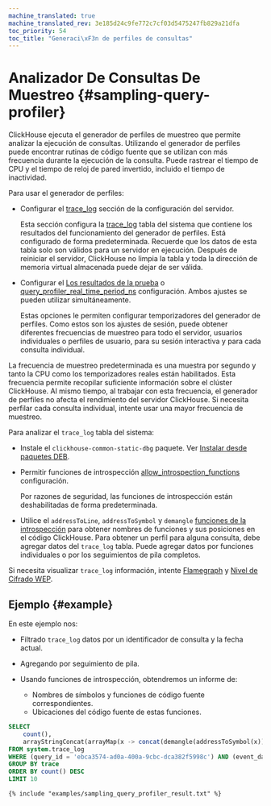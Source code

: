 ```yaml
---
machine_translated: true
machine_translated_rev: 3e185d24c9fe772c7cf03d5475247fb829a21dfa
toc_priority: 54
toc_title: "Generaci\xF3n de perfiles de consultas"
---
```


# Analizador De Consultas De Muestreo {#sampling-query-profiler}

ClickHouse ejecuta el generador de perfiles de muestreo que permite analizar la ejecución de consultas. Utilizando el generador de perfiles puede encontrar rutinas de código fuente que se utilizan con más frecuencia durante la ejecución de la consulta. Puede rastrear el tiempo de CPU y el tiempo de reloj de pared invertido, incluido el tiempo de inactividad.

Para usar el generador de perfiles:

-   Configurar el [trace\_log](../server-configuration-parameters/settings.md#server_configuration_parameters-trace_log) sección de la configuración del servidor.

    Esta sección configura la [trace\_log](../../operations/system-tables.md#system_tables-trace_log) tabla del sistema que contiene los resultados del funcionamiento del generador de perfiles. Está configurado de forma predeterminada. Recuerde que los datos de esta tabla solo son válidos para un servidor en ejecución. Después de reiniciar el servidor, ClickHouse no limpia la tabla y toda la dirección de memoria virtual almacenada puede dejar de ser válida.

-   Configurar el [Los resultados de la prueba](../settings/settings.md#query_profiler_cpu_time_period_ns) o [query\_profiler\_real\_time\_period\_ns](../settings/settings.md#query_profiler_real_time_period_ns) configuración. Ambos ajustes se pueden utilizar simultáneamente.

    Estas opciones le permiten configurar temporizadores del generador de perfiles. Como estos son los ajustes de sesión, puede obtener diferentes frecuencias de muestreo para todo el servidor, usuarios individuales o perfiles de usuario, para su sesión interactiva y para cada consulta individual.

La frecuencia de muestreo predeterminada es una muestra por segundo y tanto la CPU como los temporizadores reales están habilitados. Esta frecuencia permite recopilar suficiente información sobre el clúster ClickHouse. Al mismo tiempo, al trabajar con esta frecuencia, el generador de perfiles no afecta el rendimiento del servidor ClickHouse. Si necesita perfilar cada consulta individual, intente usar una mayor frecuencia de muestreo.

Para analizar el `trace_log` tabla del sistema:

-   Instale el `clickhouse-common-static-dbg` paquete. Ver [Instalar desde paquetes DEB](../../getting-started/install.md#install-from-deb-packages).

-   Permitir funciones de introspección [allow\_introspection\_functions](../settings/settings.md#settings-allow_introspection_functions) configuración.

    Por razones de seguridad, las funciones de introspección están deshabilitadas de forma predeterminada.

-   Utilice el `addressToLine`, `addressToSymbol` y `demangle` [funciones de la introspección](../../sql-reference/functions/introspection.md) para obtener nombres de funciones y sus posiciones en el código ClickHouse. Para obtener un perfil para alguna consulta, debe agregar datos del `trace_log` tabla. Puede agregar datos por funciones individuales o por los seguimientos de pila completos.

Si necesita visualizar `trace_log` información, intente [Flamegraph](../../interfaces/third-party/gui/#clickhouse-flamegraph) y [Nivel de Cifrado WEP](https://github.com/laplab/clickhouse-speedscope).

## Ejemplo {#example}

En este ejemplo nos:

-   Filtrado `trace_log` datos por un identificador de consulta y la fecha actual.

-   Agregando por seguimiento de pila.

-   Usando funciones de introspección, obtendremos un informe de:

    -   Nombres de símbolos y funciones de código fuente correspondientes.
    -   Ubicaciones del código fuente de estas funciones.

<!-- -->

``` sql
SELECT
    count(),
    arrayStringConcat(arrayMap(x -> concat(demangle(addressToSymbol(x)), '\n    ', addressToLine(x)), trace), '\n') AS sym
FROM system.trace_log
WHERE (query_id = 'ebca3574-ad0a-400a-9cbc-dca382f5998c') AND (event_date = today())
GROUP BY trace
ORDER BY count() DESC
LIMIT 10
```

``` text
{% include "examples/sampling_query_profiler_result.txt" %}
```
